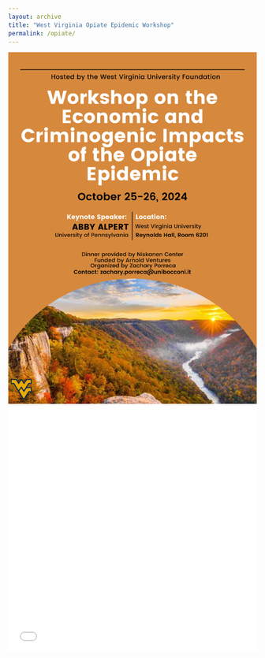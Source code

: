 ```yaml
---
layout: archive
title: "West Virginia Opiate Epidemic Workshop"
permalink: /opiate/
---
```



<img src="/images/opiate_workshop_2024.png" width="1000"/> 

<iframe src="/files/schedule_wv_opiate_2024.pdf" width="100%" height="500" frameborder="no" border="0" marginwidth="0" marginheight="0"></iframe>

